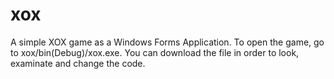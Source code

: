 # xox
A simple XOX game as a Windows Forms Application.
To open the game, go to xox/bin(Debug)/xox.exe.
You can download the file in order to look, examinate and change the code.
